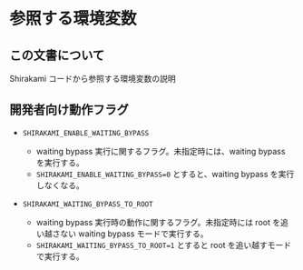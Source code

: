 # 参照する環境変数

## この文書について

Shirakami コードから参照する環境変数の説明

## 開発者向け動作フラグ

* `SHIRAKAMI_ENABLE_WAITING_BYPASS`
  * waiting bypass 実行に関するフラグ。未指定時には、waiting bypass を実行する。
  * `SHIRAKAMI_ENABLE_WAITING_BYPASS=0` とすると、waiting bypass を実行しなくなる。

* `SHIRAKAMI_WAITING_BYPASS_TO_ROOT`
  * waiting bypass 実行時の動作に関するフラグ。未指定時には root を追い越さない waiting bypass モードで実行する。
  * `SHIRAKAMI_WAITING_BYPASS_TO_ROOT=1` とすると root を追い越すモードで実行する。
